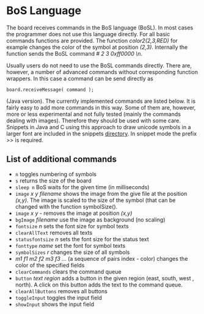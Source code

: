 # BoS Language
The board receives commands in the BoS language (BoSL). 
In most cases the programmer does not use this language directly. 
For all basic commands functions are provided. 
The function *color2(2,3,RED)* for example changes the color of the symbol at position *(2,3)*. 
Internally the function sends the BoSL command *# 2 3 0xff0000 \n*.

Usually users do not need to use the BoSL commands directly. 
There are, however, a number of advanced commands without corresponding function wrappers. 
In this case a command can be send directly as 

    board.receiveMessage( command );

(Java version). The currently implemented commands are listed below. 
It is fairly easy to add more commands in this way. Some of them are, however, 
more or less experimental and not fully tested (mainly the commands dealing with images). 
Therefore they should be used with some care. 
Snippets in Java and C using this approach to draw unicode symbols in a larger font are included in the snippets 
[directory](https://github.com/stephaneuler/board-of-symbols/tree/master/snippets "snippet directory"). 
In snippet mode the prefix *>>* is required. 

## List of additional commands

* `n` toggles numbering of symbols
* `s` returns the size of the board
* `sleep n` BoS waits for the given time (in milliseconds)
* `image` *x* *y* *filename* shows the image from the give file  at the position *(x,y)*.
The image is scaled to the size of the symbol (that can be changed with the function symbolSize(). 
*  `image` *x* *y* - removes the image at position *(x,y)*
*  `bgImage` *filename* use the image as background (no scaling)
*  `fontsize` *n* sets the font size for symbol texts
*  `clearAllText` removes all texts
*  `statusfontsize` *n* sets the font size for the status text
*  `fonttype` *name* set the font for symbol texts
*  `symbolSizes` *r* changes the size of all symbols
*  *m1 f1 m2 f2 m3 f3 ...* (a sequence of pairs index - color) changes the color of the specified fields
*  `clearCommands` clears the command queue
*  `button` *text* *region*  adds a button in the given region (east, south,  west ,  north). A click on this button adds the text to the command queue. 
*  `clearAllButtons` removes all buttons
*  `toggleInput` toggles the input field
*  `showInput` shows the input field
